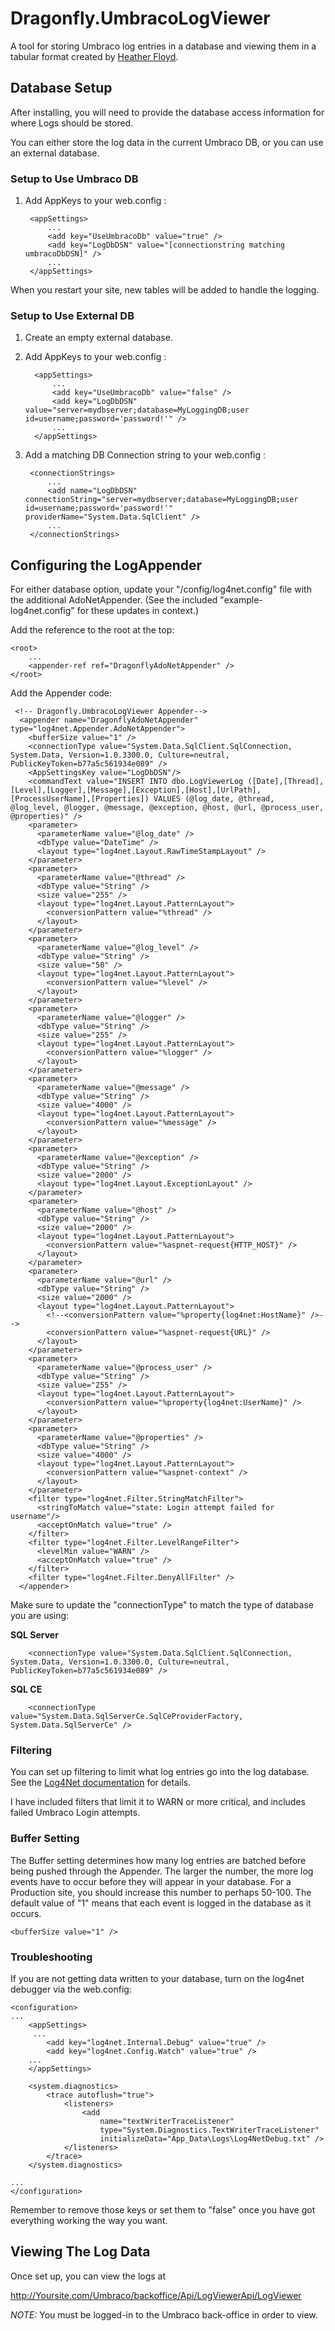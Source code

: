 # Dragonfly.UmbracoLogViewer #

A tool for storing Umbraco log entries in a database and viewing them in a tabular format created by [Heather Floyd](https://www.HeatherFloyd.com).

## Database Setup ##

After installing, you will need to provide the database access information for where Logs should be stored.

You can either store the log data in the current Umbraco DB, or you can use an external database.

### Setup to Use Umbraco DB ###

1. Add AppKeys to your web.config :

		<appSettings>
			...
			<add key="UseUmbracoDb" value="true" />
			<add key="LogDbDSN" value="[connectionstring matching umbracoDbDSN]" />
			...
		</appSettings>

When you restart your site, new tables will be added to handle the logging.


### Setup to Use External DB ###

1. Create an empty external database.

2. Add AppKeys to your web.config :

		 <appSettings>
			 ...
			 <add key="UseUmbracoDb" value="false" />
			 <add key="LogDbDSN" value="server=mydbserver;database=MyLoggingDB;user id=username;password='password!'" />
			 ...
		 </appSettings>

3. Add a matching DB Connection string to your web.config :

		<connectionStrings>
			...
			<add name="LogDbDSN" connectionString="server=mydbserver;database=MyLoggingDB;user id=username;password='password!'" providerName="System.Data.SqlClient" />
			...
		</connectionStrings>

## Configuring the LogAppender ##

For either database option, update your "/config/log4net.config" file with the additional  AdoNetAppender. (See the included "example-log4net.config" for these updates in context.)


Add the reference to the root at the top:

	<root>
		...
		<appender-ref ref="DragonflyAdoNetAppender" />
	</root>

Add the Appender code:

	 <!-- Dragonfly.UmbracoLogViewer Appender-->
	  <appender name="DragonflyAdoNetAppender" type="log4net.Appender.AdoNetAppender">
	    <bufferSize value="1" />
	    <connectionType value="System.Data.SqlClient.SqlConnection, System.Data, Version=1.0.3300.0, Culture=neutral, PublicKeyToken=b77a5c561934e089" />
	    <AppSettingsKey value="LogDbDSN"/>
	    <commandText value="INSERT INTO dbo.LogViewerLog ([Date],[Thread],[Level],[Logger],[Message],[Exception],[Host],[UrlPath],[ProcessUserName],[Properties]) VALUES (@log_date, @thread, @log_level, @logger, @message, @exception, @host, @url, @process_user, @properties)" />
	    <parameter>
	      <parameterName value="@log_date" />
	      <dbType value="DateTime" />
	      <layout type="log4net.Layout.RawTimeStampLayout" />
	    </parameter>
	    <parameter>
	      <parameterName value="@thread" />
	      <dbType value="String" />
	      <size value="255" />
	      <layout type="log4net.Layout.PatternLayout">
	        <conversionPattern value="%thread" />
	      </layout>
	    </parameter>
	    <parameter>
	      <parameterName value="@log_level" />
	      <dbType value="String" />
	      <size value="50" />
	      <layout type="log4net.Layout.PatternLayout">
	        <conversionPattern value="%level" />
	      </layout>
	    </parameter>
	    <parameter>
	      <parameterName value="@logger" />
	      <dbType value="String" />
	      <size value="255" />
	      <layout type="log4net.Layout.PatternLayout">
	        <conversionPattern value="%logger" />
	      </layout>
	    </parameter>
	    <parameter>
	      <parameterName value="@message" />
	      <dbType value="String" />
	      <size value="4000" />
	      <layout type="log4net.Layout.PatternLayout">
	        <conversionPattern value="%message" />
	      </layout>
	    </parameter>
	    <parameter>
	      <parameterName value="@exception" />
	      <dbType value="String" />
	      <size value="2000" />
	      <layout type="log4net.Layout.ExceptionLayout" />
	    </parameter>
	    <parameter>
	      <parameterName value="@host" />
	      <dbType value="String" />
	      <size value="2000" />
	      <layout type="log4net.Layout.PatternLayout">
	        <conversionPattern value="%aspnet-request{HTTP_HOST}" />
	      </layout>
	    </parameter>
	    <parameter>
	      <parameterName value="@url" />
	      <dbType value="String" />
	      <size value="2000" />
	      <layout type="log4net.Layout.PatternLayout">
	        <!--<conversionPattern value="%property{log4net:HostName}" />-->
	        <conversionPattern value="%aspnet-request{URL}" />
	      </layout>
	    </parameter>
	    <parameter>
	      <parameterName value="@process_user" />
	      <dbType value="String" />
	      <size value="255" />
	      <layout type="log4net.Layout.PatternLayout">
	        <conversionPattern value="%property{log4net:UserName}" />
	      </layout>
	    </parameter>
	    <parameter>
	      <parameterName value="@properties" />
	      <dbType value="String" />
	      <size value="4000" />
	      <layout type="log4net.Layout.PatternLayout">
	        <conversionPattern value="%aspnet-context" />
	      </layout>
	    </parameter>
	    <filter type="log4net.Filter.StringMatchFilter">
	      <stringToMatch value="state: Login attempt failed for username"/>
	      <acceptOnMatch value="true" />
	    </filter>
	    <filter type="log4net.Filter.LevelRangeFilter">
	      <levelMin value="WARN" />
	      <acceptOnMatch value="true" />
	    </filter>
	    <filter type="log4net.Filter.DenyAllFilter" />
	  </appender>


Make sure to update the "connectionType" to match the type of database you are using:

**SQL Server**

	    <connectionType value="System.Data.SqlClient.SqlConnection, System.Data, Version=1.0.3300.0, Culture=neutral, PublicKeyToken=b77a5c561934e089" />


**SQL CE**

	    <connectionType value="System.Data.SqlServerCe.SqlCeProviderFactory, System.Data.SqlServerCe" />

### Filtering ###
You can set up filtering to limit what log entries go into the log database. See the [Log4Net documentation](https://logging.apache.org/log4net/release/manual/configuration.html#filters) for details.

I have included filters that limit it to WARN or more critical, and includes failed Umbraco Login attempts.

### Buffer Setting ###

The Buffer setting determines how many log entries are batched before being pushed through the Appender. The larger the number, the more log events have to occur before they will appear in your database. For a Production site, you should increase this number to perhaps 50-100. The default value of "1" means that each event is logged in the database as it occurs. 

	<bufferSize value="1" />

### Troubleshooting ###
If you are not getting data written to your database, turn on the log4net debugger via the web.config:

	<configuration>
	...
		<appSettings>
		 ...
	 		<add key="log4net.Internal.Debug" value="true" />
	    	<add key="log4net.Config.Watch" value="true" />
		...
		</appSettings>
	
		<system.diagnostics>
		    <trace autoflush="true">
		        <listeners>
		            <add 
		                name="textWriterTraceListener" 
		                type="System.Diagnostics.TextWriterTraceListener" 
		                initializeData="App_Data\Logs\Log4NetDebug.txt" />
		        </listeners>
		    </trace>
		</system.diagnostics>
	
	...
	</configuration>

Remember to remove those keys or set them to "false" once you have got everything working the way you want. 

## Viewing The Log Data ##
Once set up, you can view the logs at 

http://Yoursite.com/Umbraco/backoffice/Api/LogViewerApi/LogViewer

*NOTE:* You must be logged-in to the Umbraco back-office in order to view.